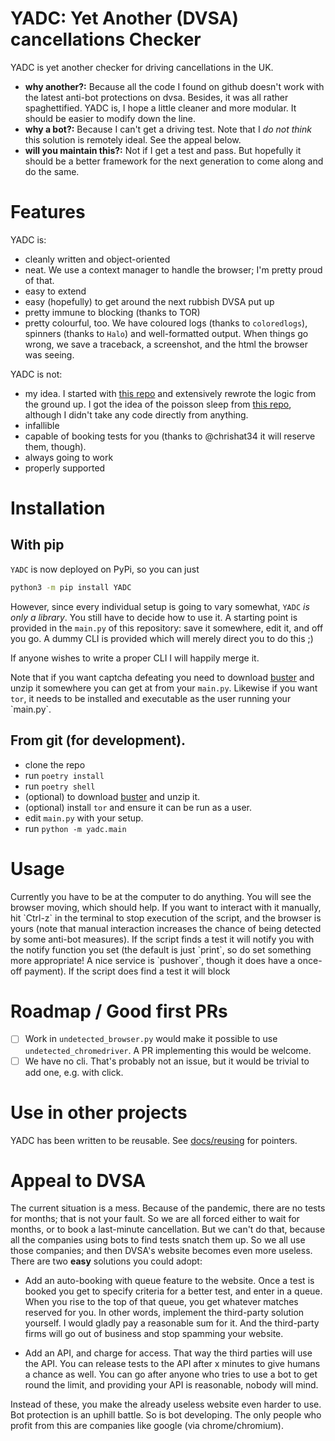 # YADC: Yet Another (DVSA) cancellations Checker

YADC is yet another checker for driving cancellations in the UK.

-   **why another?:** Because all the code I found on github doesn't work with the
    latest anti-bot protections on dvsa.  Besides, it was all rather
    spaghettified.  YADC is, I hope a little cleaner and more modular.  It should
    be easier to modify down the line.
-   **why a bot?:** Because I can't get a driving test.  Note that I *do not think*
    this solution is remotely ideal.  See the appeal below.
-   **will you maintain this?:** Not if I get a test and pass.  But hopefully it
    should be a better framework for the next generation to come along and do the
    same.



# Features

YADC is:

-   cleanly written and object-oriented
-   neat.  We use a context manager to handle the browser; I'm pretty proud of
    that.
-   easy to extend
-   easy (hopefully) to get around the next rubbish DVSA put up
-   pretty immune to blocking (thanks to TOR)
-   pretty colourful, too. We have coloured logs (thanks to `coloredlogs`),
    spinners (thanks to `Halo`) and well-formatted output. When things go wrong,
    we save a traceback, a screenshot, and the html the browser was seeing.

YADC is not:

-   my idea.  I started with [this repo](https://github.com/tp223/Driving-Test-Cancellations) and extensively rewrote the logic from
    the ground up.  I got the idea of the poisson sleep from [this repo](https://github.com/birdcolour/dvsa-practicals), although
    I didn't take any code directly from anything.
-   infallible
-   capable of booking tests for you (thanks to @chrishat34 it will reserve them, though).
-   always going to work
-   properly supported



# Installation

## With pip

`YADC` is now deployed on PyPi, so you can just

```bash
python3 -m pip install YADC
```

However, since every individual setup is going to vary somewhat, `YADC` *is only
a library*.  You still have to decide how to use it.  A starting point is
provided in the `main.py` of this repository: save it somewhere, edit it, and
off you go.  A dummy CLI is provided which will merely direct you to do this ;)

If anyone wishes to write a proper CLI I will happily merge it.

Note that if you want captcha defeating you need to download [buster](https://github.com/dessant/buster/releases) and unzip it
somewhere you can get at from your `main.py`.  Likewise if you want `tor`, it
needs to be installed and executable as the user running your \`main.py\`.


## From git (for development).

-   clone the repo
-   run `poetry install`
-   run `poetry shell`
-   (optional) to download [buster](https://github.com/dessant/buster/releases) and unzip it.
-   (optional) install `tor` and ensure it can be run as a user.
-   edit `main.py` with your setup.
-   run `python -m yadc.main`


# Usage

Currently you have to be at the computer to do anything.  You will see the
browser moving, which should help.  If you want to interact with it manually,
hit \`Ctrl-z\` in the terminal to stop execution of the script, and the browser
is yours (note that manual interaction increases the chance of being detected
by some anti-bot measures).  If the script finds a test it will notify you
with the notify function you set (the default is just \`print\`, so do set
something more appropriate!  A nice service is \`pushover\`, though it does have
a once-off payment).  If the script does find a test it will block


# Roadmap / Good first PRs

-   [ ] Work in `undetected_browser.py` would make it possible to use
        `undetected_chromedriver`.  A PR implementing this would be welcome.
-   [ ] We have no cli.  That's probably not an issue, but it would be trivial
    to add one, e.g. with click.
    
# Use in other projects

YADC has been written to be reusable.  See [docs/reusing](docs/reusing.md) for
pointers.


# Appeal to DVSA

The current situation is a mess.  Because of the pandemic, there are no tests
for months; that is not your fault.  So we are all forced either to wait for
months, or to book a last-minute cancellation. But we can't do that, because
all the companies using bots to find tests snatch them up.  So we all use
those companies; and then DVSA's website becomes even more useless.  There
are two **easy** solutions you could adopt:

-   Add an auto-booking with queue feature to the website.  Once a test is
    booked you get to specify criteria for a better test, and enter in a queue.
    When you rise to the top of that queue, you get whatever matches reserved
    for you.  In other words, implement the third-party solution yourself.  I
    would gladly pay a reasonable sum for it.  And the third-party firms will
    go out of business and stop spamming your website.

-   Add an API, and charge for access.  That way the third parties will use the
    API.  You can release tests to the API after x minutes to give humans a
    chance as well.  You can go after anyone who tries to use a bot to get
    round the limit, and providing your API is reasonable, nobody will mind.

Instead of these, you make the already useless website even harder to use.
Bot protection is an uphill battle.  So is bot developing.  The only people
who profit from this are companies like google (via chrome/chromium).

